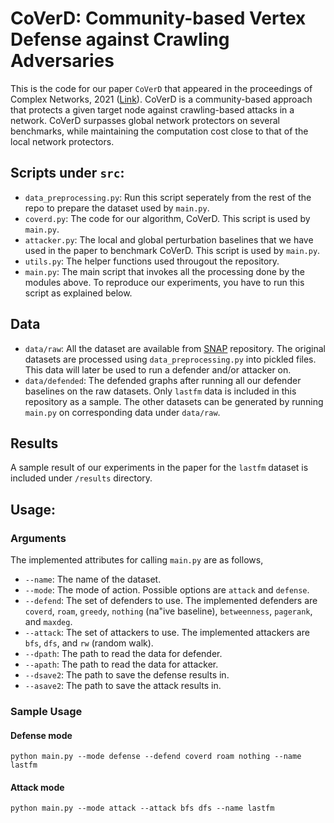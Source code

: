 # CoVerD: Community-based Vertex Defense against Crawling Adversaries
This is the code for our paper ```CoVerD``` that appeared in the proceedings of Complex Networks, 2021 ([Link](https://www.springerprofessional.de/en/coverd-community-based-vertex-defense-against-crawling-adversari/19984022)). CoVerD is a community-based approach that protects a given target node against crawling-based attacks in a network. CoVerD surpasses global network protectors on several benchmarks, while maintaining the computation cost close to that of the local network protectors. 


## Scripts under ```src```:
* ```data_preprocessing.py```: Run this script seperately from the rest of the repo to prepare the dataset used by ```main.py```.
* ```coverd.py```: The code for our algorithm, CoVerD. This script is used by ```main.py```.
* ```attacker.py```: The local and global perturbation baselines that we have used in the paper to benchmark CoVerD. This script is used by ```main.py```.
* ```utils.py```: The helper functions used througout the repository.
* ```main.py```: The main script that invokes all the processing done by the modules above. To reproduce our experiments, you have to run this script as explained below.

## Data
* ```data/raw```: All the dataset are available from [SNAP](https://snap.stanford.edu/data/) repository. The original datasets are processed using ```data_preprocessing.py``` into pickled files. This data will later be used to run a defender and/or attacker on.
* ```data/defended```: The defended graphs after running all our defender baselines on the raw datasets. Only ```lastfm``` data is included in this repository as a sample. The other datasets can be generated by running ```main.py``` on corresponding data under ```data/raw```.

## Results
A sample result of our experiments in the paper for the ```lastfm``` dataset is included under ```/results``` directory. 

## Usage:

### Arguments
The implemented attributes for calling ```main.py``` are as follows,
* ```--name```: The name of the dataset.
* ```--mode```: The mode of action. Possible options are ```attack``` and ```defense```.
* ```--defend```: The set of defenders to use. The implemented defenders are ```coverd```, ```roam```, ```greedy```, ```nothing``` (na\"ive baseline), ```betweenness```, ```pagerank```, and ```maxdeg```.
* ```--attack```: The set of attackers to use. The implemented attackers are ```bfs```, ```dfs```, and ```rw``` (random walk).
* ```--dpath```: The path to read the data for defender.
* ```--apath```: The path to read the data for attacker.
* ```--dsave2```: The path to save the defense results in.
* ```--asave2```: The path to save the attack results in.

### Sample Usage
#### Defense mode 
```
python main.py --mode defense --defend coverd roam nothing --name lastfm 
```
#### Attack mode
```
python main.py --mode attack --attack bfs dfs --name lastfm 
```

